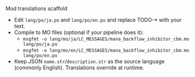Mod translations scaffold

- Edit `lang/po/ja.po` and `lang/po/en.po` and replace TODO-* with your text.
- Compile to MO files (optional if your pipeline does it):
  - `msgfmt -o lang/mo/ja/LC_MESSAGES/mana_backflow_inhibitor_cbm.mo lang/po/ja.po`
  - `msgfmt -o lang/mo/en/LC_MESSAGES/mana_backflow_inhibitor_cbm.mo lang/po/en.po`
- Keep JSON `name.str`/`description.str` as the source language (commonly English). Translations override at runtime.

